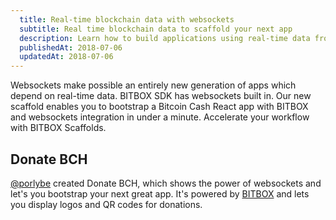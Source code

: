 ```yaml
---
  title: Real-time blockchain data with websockets
  subtitle: Real time blockchain data to scaffold your next app
  description: Learn how to build applications using real-time data from the BCH blockchain.
  publishedAt: 2018-07-06
  updatedAt: 2018-07-06
---
```


Websockets make possible an entirely new generation of apps which depend on real-time data. BITBOX SDK has websockets built in. Our new scaffold enables you to bootstrap a Bitcoin Cash React app with BITBOX and websockets integration in under a minute. Accelerate your workflow with BITBOX Scaffolds.

<!-- end -->

## Donate BCH
[@porlybe](https://twitter.com/porlybe) created Donate BCH, which shows the power of websockets and let's you bootstrap your next great app. It's powered by [BITBOX](https://developer.bitcoin.com/bitbox.html) and lets you display logos and QR codes for donations.
